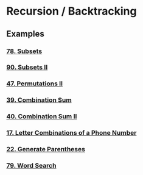 # Recursion / Backtracking

## Examples

### [78. Subsets](https://leetcode.com/problems/subsets/)

### [90. Subsets II](https://leetcode.com/problems/subsets-ii/)

### [47. Permutations II](https://leetcode.com/problems/permutations-ii/)

### [39. Combination Sum](https://leetcode.com/problems/combination-sum/)

### [40. Combination Sum II](https://leetcode.com/problems/combination-sum-ii/)

### [17. Letter Combinations of a Phone Number](https://leetcode.com/problems/letter-combinations-of-a-phone-number/)

### [22. Generate Parentheses](https://leetcode.com/problems/generate-parentheses/)

### [79. Word Search](https://leetcode.com/problems/word-search/)
